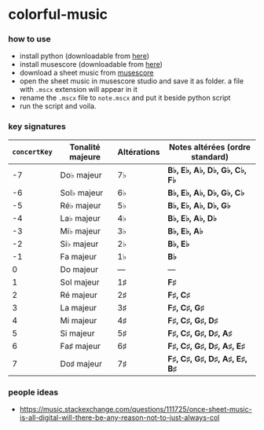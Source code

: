 # colorful-music

### how to use
- install python (downloadable from [here](https://www.python.org/downloads/))
- install musescore (downloadable from [here](https://github.com/musescore/MuseScore/releases))
- download a sheet music from [musescore](https://musescore.com/sheetmusic/free-download)
- open the sheet music in musescore studio and save it as folder. a file with `.mscx` extension will appear in it
- rename the `.mscx` file to `note.mscx` and put it beside python script
- run the script and voila.

### key signatures
| `concertKey` | Tonalité majeure | Altérations | Notes altérées (ordre standard) |
| ------------ | ---------------- | ----------- | ------------------------------- |
| -7           | Do♭ majeur       | 7♭          | **B♭, E♭, A♭, D♭, G♭, C♭, F♭**  |
| -6           | Sol♭ majeur      | 6♭          | **B♭, E♭, A♭, D♭, G♭, C♭**      |
| -5           | Ré♭ majeur       | 5♭          | **B♭, E♭, A♭, D♭, G♭**          |
| -4           | La♭ majeur       | 4♭          | **B♭, E♭, A♭, D♭**              |
| -3           | Mi♭ majeur       | 3♭          | **B♭, E♭, A♭**                  |
| -2           | Si♭ majeur       | 2♭          | **B♭, E♭**                      |
| -1           | Fa majeur        | 1♭          | **B♭**                          |
| 0            | Do majeur        | —           | —                               |
| 1            | Sol majeur       | 1♯          | **F♯**                          |
| 2            | Ré majeur        | 2♯          | **F♯, C♯**                      |
| 3            | La majeur        | 3♯          | **F♯, C♯, G♯**                  |
| 4            | Mi majeur        | 4♯          | **F♯, C♯, G♯, D♯**              |
| 5            | Si majeur        | 5♯          | **F♯, C♯, G♯, D♯, A♯**          |
| 6            | Fa♯ majeur       | 6♯          | **F♯, C♯, G♯, D♯, A♯, E♯**      |
| 7            | Do♯ majeur       | 7♯          | **F♯, C♯, G♯, D♯, A♯, E♯, B♯**  |

### people ideas
- https://music.stackexchange.com/questions/111725/once-sheet-music-is-all-digital-will-there-be-any-reason-not-to-just-always-col